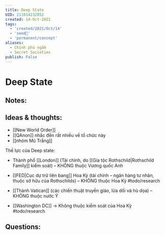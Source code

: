 ```yaml
---
title: Deep State
UID: 211014232852
created: 14-Oct-2021
tags:
  - 'created/2021/Oct/14'
  - 'seed🥜'
  - 'permanent/concept'
aliases:
  - Chính phủ ngầm
  - Secret Societies
publish: False
---
```

# Deep State

## Notes:


## Ideas & thoughts:
- [[New World Order]]
- [[QAnon]] nhắc đến rất nhiều về tổ chức này
- [[nhóm Mũ Trắng]]

Thế lực của Deep state:
-  Thành phố [[London]] (Tài chính, do [[Gia tộc Rothschild|Rothschild Family]] kiểm soát) – KHÔNG thuộc Vương quốc Anh
-  [[FED|Cục dự trữ liên bang]] Hoa Kỳ (tài chính – ngân hàng tư nhân, thuộc sở hữu của Rothschilds) – KHÔNG thuộc Hoa Kỳ #todo/research 

-  [[Thành Vatican]] (các chiến thuật truyền giáo, lừa dối và hù dọa) – KHÔNG thuộc nước Ý
- [[Washington DC]] -> Không thuộc kiểm soát của Hoa Kỳ #todo/research 

## Questions:

